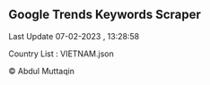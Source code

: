 

## Google Trends Keywords Scraper 
 
Last Update 07-02-2023 , 13:28:58

Country List :
VIETNAM.json



© Abdul Muttaqin 
